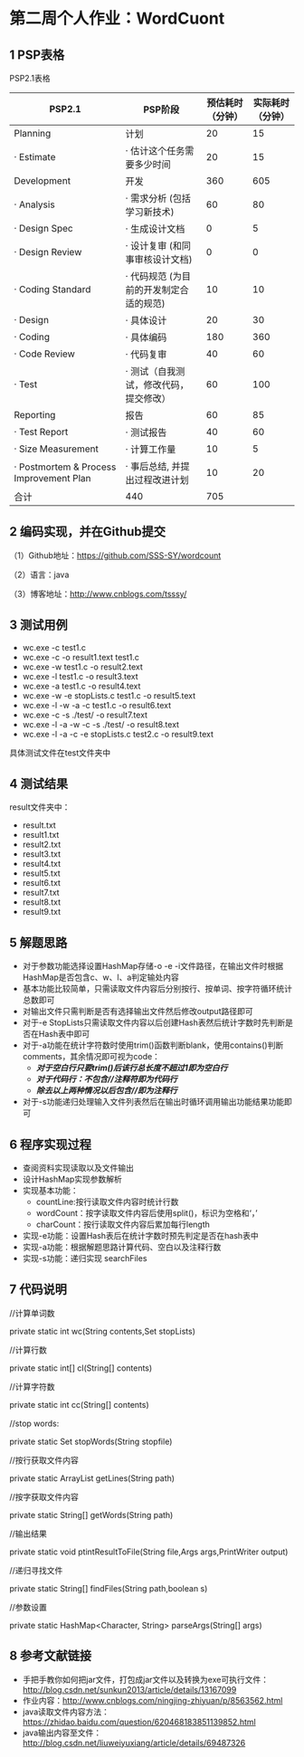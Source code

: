 <h1>第二周个人作业：WordCuont</h1>

<h2>1 PSP表格</h2>

PSP2.1表格

PSP2.1              | PSP阶段           | 预估耗时（分钟）        |实际耗时（分钟）|
--------------------|------------------|-----------------------|-------------|
Planning|计划|20|15
· Estimate|· 估计这个任务需要多少时间|20|15
Development|开发|360|605
· Analysis|· 需求分析 (包括学习新技术)|60|80
· Design Spec|· 生成设计文档|0|5
· Design Review|· 设计复审 (和同事审核设计文档)|0|0
· Coding Standard|· 代码规范 (为目前的开发制定合适的规范)|10|10
· Design|· 具体设计|20|30
· Coding|· 具体编码|180|360
· Code Review|· 代码复审|40|60
· Test|· 测试（自我测试，修改代码，提交修改）|60|100
Reporting|报告|60|85
· Test Report|· 测试报告|40|60
· Size Measurement|· 计算工作量|10|5
· Postmortem & Process Improvement Plan|· 事后总结, 并提出过程改进计划|10|20
  |合计|440|705


<h2>2 编码实现，并在Github提交</h2>

（1）Github地址：https://github.com/SSS-SY/wordcount

（2）语言：java

（3）博客地址：http://www.cnblogs.com/tsssy/

<h2>3 测试用例</h2>

* wc.exe -c test1.c
* wc.exe -c -o result1.text test1.c 
* wc.exe -w test1.c -o result2.text
* wc.exe -l test1.c -o result3.text
* wc.exe -a test1.c -o result4.text
* wc.exe -w -e stopLists.c test1.c -o result5.text
* wc.exe -l -w -a -c test1.c -o result6.text
* wc.exe -c -s ./test/ -o result7.text
* wc.exe -l -a -w -c -s ./test/ -o result8.text
* wc.exe -l -a -c -e stopLists.c test2.c -o result9.text

具体测试文件在test文件夹中

<h2>4 测试结果</h2>

result文件夹中：

* result.txt 
* result1.txt
* result2.txt
* result3.txt
* result4.txt
* result5.txt
* result6.txt
* result7.txt
* result8.txt
* result9.txt

<h2>5 解题思路</h2>

* 对于参数功能选择设置HashMap存储-o -e -i文件路径，在输出文件时根据HashMap是否包含c、w、l、a判定输处内容
* 基本功能比较简单，只需读取文件内容后分别按行、按单词、按字符循环统计总数即可
* 对输出文件只需判断是否有选择输出文件然后修改output路径即可
* 对于-e StopLists只需读取文件内容以后创建Hash表然后统计字数时先判断是否在Hash表中即可
* 对于-a功能在统计字符数时使用trim()函数判断blank，使用contains()判断comments，其余情况即可视为code：
	* ***对于空白行只要trim()后该行总长度不超过1即为空白行***
	* ***对于代码行：不包含//注释符即为代码行***
	* ***除去以上两种情况以后包含//即为注释行***
* 对于-s功能递归处理输入文件列表然后在输出时循环调用输出功能结果功能即可

<h2>6 程序实现过程</h2>

* 查阅资料实现读取以及文件输出
* 设计HashMap实现参数解析
* 实现基本功能：
	* countLine:按行读取文件内容时统计行数
	* wordCount：按字读取文件内容后使用split()，标识为空格和‘，’
	* charCount：按行读取文件内容后累加每行length
* 实现-e功能：设置Hash表后在统计字数时预先判定是否在hash表中
* 实现-a功能：根据解题思路计算代码、空白以及注释行数
* 实现-s功能：递归实现 searchFiles

<h2>7 代码说明</h2>

//计算单词数

private static int wc(String contents,Set<String> stopLists)

//计算行数

private static int[] cl(String[] contents)

//计算字符数

private static int cc(String[] contents)

//stop words:
　　

private static Set<String> stopWords(String stopfile)

//按行获取文件内容

private static ArrayList<String> getLines(String path)

//按字获取文件内容

private static String[] getWords(String path)

//输出结果

private static void ptintResultToFile(String file,Args args,PrintWriter output)

//递归寻找文件

private static String[] findFiles(String path,boolean s)

//参数设置

private static HashMap<Character, String> parseArgs(String[] args) 

<h2>8 参考文献链接</h2>

* 手把手教你如何把jar文件，打包成jar文件以及转换为exe可执行文件：http://blog.csdn.net/sunkun2013/article/details/13167099
* 作业内容：http://www.cnblogs.com/ningjing-zhiyuan/p/8563562.html
* java读取文件内容方法：https://zhidao.baidu.com/question/620468183851139852.html
* java输出内容至文件：http://blog.csdn.net/liuweiyuxiang/article/details/69487326